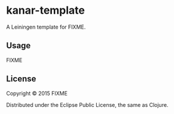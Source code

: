 # kanar-template

A Leiningen template for FIXME.

## Usage

FIXME

## License

Copyright © 2015 FIXME

Distributed under the Eclipse Public License, the same as Clojure.
